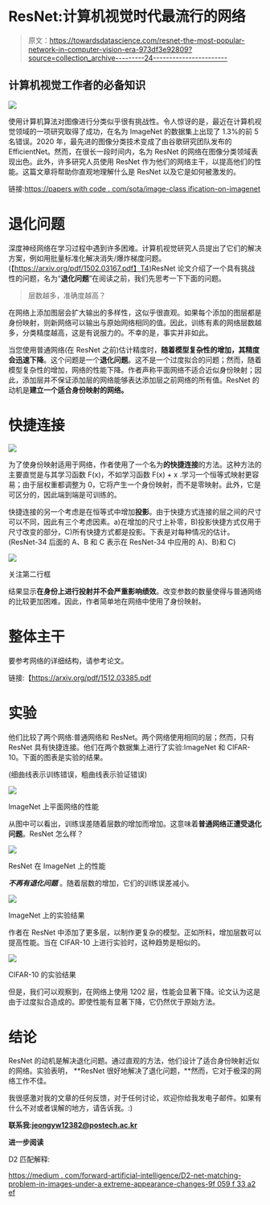 # ResNet:计算机视觉时代最流行的网络

> 原文：<https://towardsdatascience.com/resnet-the-most-popular-network-in-computer-vision-era-973df3e92809?source=collection_archive---------24----------------------->

## 计算机视觉工作者的必备知识

![](img/9c54dd5b039156a57962a8559b801829.png)

使用计算机算法对图像进行分类似乎很有挑战性。令人惊讶的是，最近在计算机视觉领域的一项研究取得了成功，在名为 ImageNet 的数据集上出现了 1.3%的前 5 名错误。2020 年，最先进的图像分类技术变成了由谷歌研究团队发布的 EfficientNet。然而，在很长一段时间内，名为 ResNet 的网络在图像分类领域表现出色。此外，许多研究人员使用 ResNet 作为他们的网络主干，以提高他们的性能。这篇文章将帮助你直观地理解什么是 ResNet 以及它是如何被激发的。

链接:[https://papers with code . com/sota/image-class ification-on-imagenet](https://paperswithcode.com/sota/image-classification-on-imagenet)

# 退化问题

深度神经网络在学习过程中遇到许多困难。计算机视觉研究人员提出了它们的解决方案，例如用批量标准化解决消失/爆炸梯度问题。(【https://arxiv.org/pdf/1502.03167.pdf】T4)ResNet 论文介绍了一个具有挑战性的问题，名为“**退化问题**”在阅读之前，我们先思考一下下面的问题。

> 层数越多，准确度越高？

在网络上添加图层会扩大输出的多样性，这似乎很直观。如果每个添加的图层都是身份映射，则新网络可以输出与原始网络相同的值。因此，训练有素的网络层数越多，分类精度越高，这是有说服力的。不幸的是，事实并非如此。

当您使用普通网络(在 ResNet 之前)估计精度时，**随着模型复杂性的增加，其精度会迅速下降**。这个问题是一个**退化问题**。这不是一个过度拟合的问题；然而，随着模型复杂性的增加，网络的性能下降。作者声称平面网络不适合近似身份映射；因此，添加层并不保证添加层的网络能够表达添加层之前网络的所有值。ResNet 的动机是**建立一个适合身份映射的网络。**

# 快捷连接

![](img/8b2abc0ce7c0b25e41fe517e830b83fa.png)

为了使身份映射适用于网络，作者使用了一个名为**的快捷连接**的方法。这种方法的主要直觉是与其学习函数 F(x)，不如学习函数 F(x) + x .学习一个恒等式映射更容易；由于层权重都调整为 0，它将产生一个身份映射，而不是零映射。此外，它是可区分的，因此端到端是可训练的。

快捷连接的另一个考虑是在恒等式中增加**投影**。由于快捷方式连接的层之间的尺寸可以不同，因此有三个考虑因素。a)在增加的尺寸上补零，B)投影快捷方式仅用于尺寸改变的部分，C)所有快捷方式都是投影。下表是对每种情况的估计。(ResNet-34 后面的 A、B 和 C 表示在 ResNet-34 中应用的 A)、B)和 C)

![](img/9b70217859b9877cc3e4ced5c629ff7a.png)

关注第二行框

结果显示**在身份上进行投射并不会严重影响绩效**。改变参数的数量使得与普通网络的比较更加困难。因此，作者简单地在网络中使用了身份映射。

# 整体主干

要参考网络的详细结构，请参考论文。

链接:【https://arxiv.org/pdf/1512.03385.pdf 

# 实验

他们比较了两个网络:普通网络和 ResNet。两个网络使用相同的层；然而，只有 ResNet 具有快捷连接。他们在两个数据集上进行了实验:ImageNet 和 CIFAR-10。下面的图表是实验的结果。

(细曲线表示训练错误，粗曲线表示验证错误)

![](img/cd41d4125606e495ef2237ee4c17a4d7.png)

ImageNet 上平面网络的性能

从图中可以看出，训练误差随着层数的增加而增加。这意味着**普通网络正遭受退化问题**。ResNet 怎么样？

![](img/7fdce8480b5716ccf0cfe507c0a72e87.png)

ResNet 在 ImageNet 上的性能

***不再有退化问题*** 。随着层数的增加，它们的训练误差减小。

![](img/8a1cfe7da8a33db9cdd39f71eb94b57c.png)

ImageNet 上的实验结果

作者在 ResNet 中添加了更多层，以制作更复杂的模型。正如所料，增加层数可以提高性能。当在 CIFAR-10 上进行实验时，这种趋势是相似的。

![](img/4596aa185183076fdc29839a5f177e8e.png)

CIFAR-10 的实验结果

但是，我们可以观察到，在网络上使用 1202 层，性能会显著下降。论文认为这是由于过度拟合造成的。即使性能有显著下降，它仍然优于原始方法。

# 结论

ResNet 的动机是解决退化问题。通过直观的方法，他们设计了适合身份映射近似的网络。实验表明， **ResNet 很好地解决了退化问题，**然而，它对于极深的网络工作不佳。

我很感激对我的文章的任何反馈，对于任何讨论，欢迎你给我发电子邮件。如果有什么不对或者误解的地方，请告诉我。:)

**联系我:jeongyw12382@postech.ac.kr**

**进一步阅读**

D2 匹配解释:

[https://medium . com/forward-artificial-intelligence/D2-net-matching-problem-in-images-under-a extreme-appearance-changes-9f 059 f 33 a2 ef](https://medium.com/towards-artificial-intelligence/d2-net-matching-problem-among-images-under-an-extreme-appearance-changes-9f059f33a2ef)